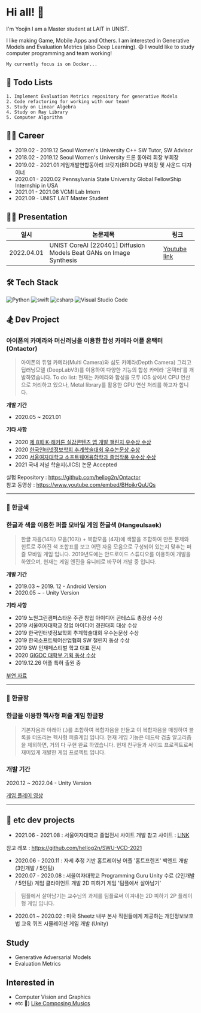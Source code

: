 # Hi all! 🌱
I'm Yoojin I am a Master student at LAIT in UNIST.

I like making Game, Mobile Apps and Others. I am interested in Generative Models and Evaluation Metrics (also Deep Learning). 😄
I would like to study computer programming and team working!

`My currently focus is on Docker...`

## 🐬 Todo Lists
```
1. Implement Evaluation Metrics repository for generative Models
2. Code refactoring for working with our team!
3. Study on Linear Algebra
4. Study on Ray Library
5. Computer Algorithm
```


## 🚴‍♀️ Career
* 2019.02 - 2019.12 Seoul Women's University C++ SW Tutor, SW Advisor
* 2018.02 - 2019.12 Seoul Women's University 드론 동아리 회장 부회장
* 2019.02 - 2021.01 게임개발연합동아리 브릿지(BRIDGE) 부회장 및 사운드 디자이너
* 2020.01 - 2020.02 Pennsylvania State University Global FellowShip Internship in USA
* 2021.01 - 2021.08 VCMI Lab Intern
* 2021.09 - UNIST LAIT Master Student

## 🚴‍♀️ Presentation
|일시|논문제목|링크|
|---|---|---|
|2022.04.01|UNIST CoreAI [220401] Diffusion Models Beat GANs on Image Synthesis| [Youtube link](https://www.youtube.com/watch?v=UatBOlvxz04&t=107s)



## 🛠 Tech Stack
<img alt="Python" src ="https://img.shields.io/badge/python-3776AB.svg?&style=for-the-badge&logo=Python&logoColor=white"/> <img alt="swift" src ="https://img.shields.io/badge/swift-F05138.svg?&style=for-the-badge&logo=Swift&logoColor=white"/> <img alt="csharp" src ="https://img.shields.io/badge/C Sharp-239120.svg?&style=for-the-badge&logo=C Sharp&logoColor=white"/>
<img alt="Visual Studio Code" src ="https://img.shields.io/badge/Visual Studio Code-007ACC.svg?&style=for-the-badge&logo=Visual Studio Code&logoColor=white"/>

## 🏂 Dev Project
### 아이폰의 카메라와 머신러닝을 이용한 합성 카메라 어플 온택터 (Ontactor)
> 아이폰의 듀얼 카메라(Multi Camera)와 심도 카메라(Depth Camera) 그리고 딥러닝모델 (DeepLabV3)를 이용하여 다양한 기능의 합성 카메라 '온택터'를 개발하였습니다.
> To do list: 현재는 카메라와 합성을 모두 iOS 상에서 CPU 연산으로 처리하고 있으나, Metal library를 활용한 GPU 연산 처리를 하고자 합니다.


**개발 기간**
- 2020.05 ~ 2021.01


**기타 사항**
- 2020 [제 8회 K-해커톤 실감콘텐츠 앱 개발 챌린지 우수상 수상](http://swkorea.org/%ea%b3%b5%ec%a7%80%ec%82%ac%ed%95%ad/?nType=UFFscUh5dURaU3p3Qi9SWHlzM3l6UEVPellyK3o5Q3ZNcDFLdU04SlR4OVE5bTg0OEdycHBEZkU1UWxQNTE2ZHRDRzFRS1dheTVzZGozV0hZZ1krNHZFUkZBWjNtdXB4RFY4NS9nY1M0TnNKaXFPekdpVWhrU3B1WGVYakd4ek0=)
- 2020 [한국인터넷정보학회 추계학술대회 우수논문상 수상](http://ksii.or.kr/bbs/nn/article/1430)
- 2020 [서울여자대학교 소프트웨어융합학과 졸업작품 우수상 수상](http://swuswc.cafe24.com/%ea%b3%b5%ec%a7%80%ec%82%ac%ed%95%ad/%ed%95%99%ea%b3%bc-%ea%b3%b5%ec%a7%80%ec%82%ac%ed%95%ad/?pageid=2&uid=575&mod=document)
- 2021 국내 저널 학술지(JICS) 논문 Accepted

실험 Repository : https://github.com/hellog2n/Ontactor
\
참고 동영상 : https://www.youtube.com/embed/BHoikrQuUQs

---
    
      
### 🧩 한글색
### 한글과 색을 이용한 퍼즐 모바일 게임 한글색 (Hangeulsaek)
> 한글 자음(14자) 모음(10자) + 복합모음 (4자)에 색깔을 조합하여 만든 문제와 힌트로 주어진 색 조합표를 보고 어떤 자음 모음으로 구성되어 있는지 맞추는 퍼즐 모바일 게임 입니다. 2019년도에는 안드로이드 스튜디오를 이용하여 개발을 하였으며, 현재는 게임 엔진을 유니티로 바꾸어 개발 중 입니다.

**개발 기간**
- 2019.03 ~ 2019. 12 - Android Version
- 2020.05 ~ - Unity Version

**기타 사항**
- 2019 노원그린캠퍼스타운 주관 창업 아이디어 콘테스트 총장상 수상
- 2019 서울여자대학교 창업 아이디어 경진대회 대상 수상
- 2019 한국인터넷정보학회 추계학술대회 우수논문상 수상
- 2019 한국소프트웨어산업협회 SW 챌린지 동상 수상
- 2019 SW 인재페스티벌 학교 대표 전시
- 2020 [GIGDC 대학부 기획 동상 수상](https://www.gigdc.or.kr/product/item.php?it_id=1597820418&ca_id=102040&findType=&findWord=&page=&sort1=&sort2=)
- 2019.12.26 어플 특허 출원 중

[부연 자료](https://www.gigdc.or.kr/product/item.php?it_id=1597820418&ca_id=102040&findType=&findWord=&page=&sort1=&sort2=)

---

### 🧩 한글팡
### 한글을 이용한 헥사형 퍼즐 게임 한글팡
> 기본자음과 아래아 (.)를 조합하여 복합자음을 만들고 이 복합자음을 매칭하여 블록을 터뜨리는 헥사형 퍼즐게임 입니다. 현재 게임 기능은 데드락 검출 알고리즘을 제외하면, 거의 다 구현 완료 하였습니다. 현재 친구들과 사이드 프로젝트로써 재미있게 개발한 게임 프로젝트 입니다.

### 개발 기간
2020.12 ~ 2022.04 - Unity Version

[게임 플레이 영상](https://drive.google.com/file/d/1A5gc478aPKgbS9GVx0V3PwYnvCuq4GrP/view?usp=sharing)

---

## 🦈 etc dev projects
* 2021.06  - 2021.08 : 서울여자대학교 졸업전시 사이트 개발
참고 사이트 : [LINK](https://wkddbjyjmail.mycafe24.com/main/main.html)

참고 레포 : https://github.com/hellog2n/SWU-VCD-2021
* 2020.06 - 2020.11 : 자세 추정 기반 홈트레이닝 어플 '홈트프렌즈' 백엔드 개발 (3인개발 / 5인팀)
* 2020.07 - 2020.08 : 서울여자대학교 Programming Guru Unity 수료 (2인개발 / 5인팀) 게임 클라이언트 개발 2D 피하기 게임 '팀플에서 살아남기'
> 팀플에서 살아남기는 교수님의 과제를 팀플로써 이겨내는 2D 피하기 2P 플레이형 게임 입니다.
* 2020.01 ~ 2020.02 : 미국 Sheetz 내부 본사 직원들에게 제공하는 개인정보보호법 교육 퀴즈 시뮬레이션 게임 개발 (Unity)


## Study
- Generative Adversarial Models
- Evaluation Metrics


## Interested in
- Computer Vision and Graphics
- etc 🍎) [Like Composing Musics](https://soundcloud.com/bread-to)
